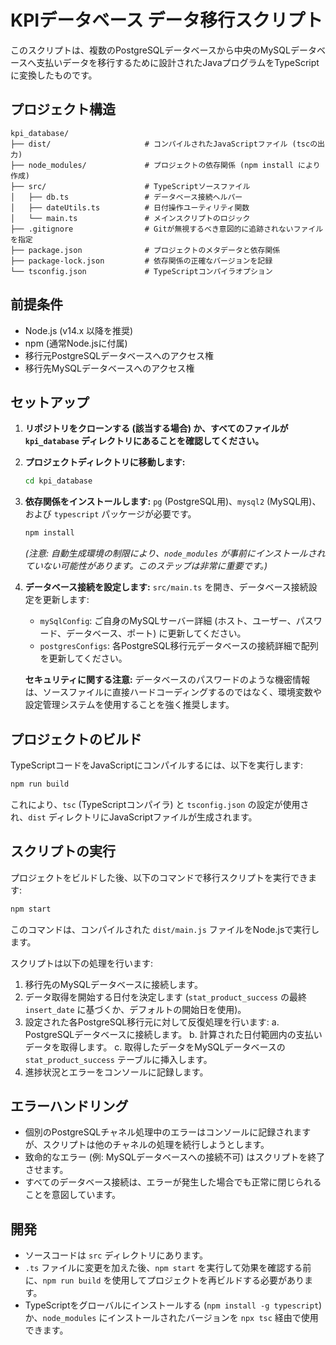 # KPIデータベース データ移行スクリプト

このスクリプトは、複数のPostgreSQLデータベースから中央のMySQLデータベースへ支払いデータを移行するために設計されたJavaプログラムをTypeScriptに変換したものです。

## プロジェクト構造

```
kpi_database/
├── dist/                     # コンパイルされたJavaScriptファイル (tscの出力)
├── node_modules/             # プロジェクトの依存関係 (npm install により作成)
├── src/                      # TypeScriptソースファイル
│   ├── db.ts                 # データベース接続ヘルパー
│   ├── dateUtils.ts          # 日付操作ユーティリティ関数
│   └── main.ts               # メインスクリプトのロジック
├── .gitignore                # Gitが無視するべき意図的に追跡されないファイルを指定
├── package.json              # プロジェクトのメタデータと依存関係
├── package-lock.json         # 依存関係の正確なバージョンを記録
└── tsconfig.json             # TypeScriptコンパイラオプション
```

## 前提条件

-   Node.js (v14.x 以降を推奨)
-   npm (通常Node.jsに付属)
-   移行元PostgreSQLデータベースへのアクセス権
-   移行先MySQLデータベースへのアクセス権

## セットアップ

1.  **リポジトリをクローンする (該当する場合) か、すべてのファイルが `kpi_database` ディレクトリにあることを確認してください。**

2.  **プロジェクトディレクトリに移動します:**

    ```bash
    cd kpi_database
    ```

3.  **依存関係をインストールします:**
    `pg` (PostgreSQL用)、`mysql2` (MySQL用)、および `typescript` パッケージが必要です。
    ```bash
    npm install
    ```
    *(注意: 自動生成環境の制限により、`node_modules` が事前にインストールされていない可能性があります。このステップは非常に重要です。)*

4.  **データベース接続を設定します:**
    `src/main.ts` を開き、データベース接続設定を更新します:
    -   `mySqlConfig`: ご自身のMySQLサーバー詳細 (ホスト、ユーザー、パスワード、データベース、ポート) に更新してください。
    -   `postgresConfigs`: 各PostgreSQL移行元データベースの接続詳細で配列を更新してください。

    **セキュリティに関する注意:** データベースのパスワードのような機密情報は、ソースファイルに直接ハードコーディングするのではなく、環境変数や設定管理システムを使用することを強く推奨します。

## プロジェクトのビルド

TypeScriptコードをJavaScriptにコンパイルするには、以下を実行します:


```bash
npm run build
```
これにより、`tsc` (TypeScriptコンパイラ) と `tsconfig.json` の設定が使用され、`dist` ディレクトリにJavaScriptファイルが生成されます。

## スクリプトの実行

プロジェクトをビルドした後、以下のコマンドで移行スクリプトを実行できます:


```bash
npm start
```

このコマンドは、コンパイルされた `dist/main.js` ファイルをNode.jsで実行します。

スクリプトは以下の処理を行います:
1.  移行先のMySQLデータベースに接続します。
2.  データ取得を開始する日付を決定します (`stat_product_success` の最終 `insert_date` に基づくか、デフォルトの開始日を使用)。
3.  設定された各PostgreSQL移行元に対して反復処理を行います:
    a.  PostgreSQLデータベースに接続します。
    b.  計算された日付範囲内の支払いデータを取得します。
    c.  取得したデータをMySQLデータベースの `stat_product_success` テーブルに挿入します。
4.  進捗状況とエラーをコンソールに記録します。

## エラーハンドリング

-   個別のPostgreSQLチャネル処理中のエラーはコンソールに記録されますが、スクリプトは他のチャネルの処理を続行しようとします。
-   致命的なエラー (例: MySQLデータベースへの接続不可) はスクリプトを終了させます。
-   すべてのデータベース接続は、エラーが発生した場合でも正常に閉じられることを意図しています。

## 開発

-   ソースコードは `src` ディレクトリにあります。
-   `.ts` ファイルに変更を加えた後、`npm start` を実行して効果を確認する前に、`npm run build` を使用してプロジェクトを再ビルドする必要があります。
-   TypeScriptをグローバルにインストールする (`npm install -g typescript`) か、`node_modules` にインストールされたバージョンを `npx tsc` 経由で使用できます。
